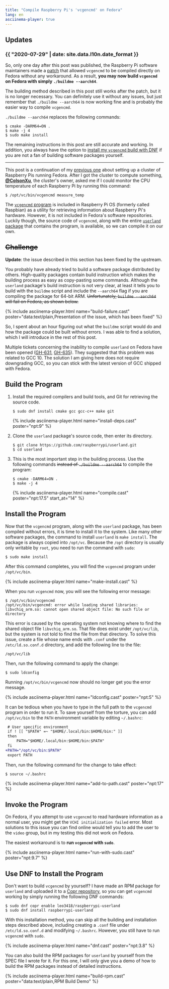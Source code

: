```yaml
---
title: "Compile Raspberry Pi's 'vcgencmd' on Fedora"
lang: en
asciinema-player: true
---
```


## Updates

### {{ "2020-07-29" | date: site.data.l10n.date_format }}

So, only one day after this post was published, the Raspberry Pi software
maintainers made a
[patch](https://github.com/raspberrypi/userland/commit/fdc2102ccf94a397661d495c6942eb834c66ee28)
that allowed `vcgencmd` to be compiled directly on Fedora without any
workaround. As a result, **you may now build `vcgencmd` on Fedora with simply
`./buildme --aarch64`**.

The building method described in this post still works after the patch, but it
is no longer necessary. You can definitely use it without any issues, but just
remember that `./buildme --aarch64` is now working fine and is probably the
easier way to compile `vcgencmd`.

`./buildme --aarch64` replaces the following commands:

```console
$ cmake -DARM64=ON .
$ make -j 4
$ sudo make install
```

The remaining instructions in this post are still accurate and working. In
addition, you always have the option to [install my `vcgencmd` build with
DNF](#use-dnf-to-install-the-program) if you are not a fan of building software
packages yourself.

---

This post is a continuation of my [previous
one](/2020/07/24/fedora-raspi-cluster.html) about setting up a cluster of
Raspberry Pis running Fedora. After I got the cluster to compute something,
[**@ColsonXu**](https://github.com/ColsonXu), the cluster's owner, asked me if
I could monitor the CPU temperature of each Raspberry Pi by running this
command:

```console
$ /opt/vc/bin/vcgencmd measure_temp
```

The [`vcgencmd`
program](https://www.raspberrypi.org/documentation/raspbian/applications/vcgencmd.md)
is included in Raspberry Pi OS (formerly called Raspbian) as a utility for
retrieving information about Raspberry Pi's hardware. However, it is not
included in Fedora's software repositories. Luckily though, the source code of
`vcgencmd`, along with the entire [`userland`
package](https://github.com/raspberrypi/userland) that contains the program, is
available, so we can compile it on our own.

## ~~Challenge~~

<div class="message-box">
<b>Update</b>: the issue described in this section has been fixed by the
upstream.
</div>

You probably have already tried to build a software package distributed by
others. High-quality packages contain build instruction which makes the
building process as easy as copy-pasting some commands. Although the `userland`
package's build instruction is not very clear, at least it tells you to build
with the `buildme` script and include the `--aarch64` flag if you are compiling
the package for 64-bit ARM. ~~Unfortunately, `buildme --aarch64` will fail on
Fedora, as shown below.~~

{% include asciinema-player.html name="build-failure.cast"
    poster="data:text/plain,Presentation of the issue, which has been fixed" %}

So, I spent about an hour figuring out what the `buildme` script would do and
how the package could be built without errors. I was able to find a solution,
which I will introduce in the rest of this post.

Multiple tickets concerning the inability to compile `userland` on Fedora have
been opened ([GH-631](https://github.com/raspberrypi/userland/issues/631),
[GH-635](https://github.com/raspberrypi/userland/issues/635)). They suggested
that this problem was related to GCC 10. The solution I am giving here does not
require downgrading GCC, so you can stick with the latest version of GCC
shipped with Fedora.

## Build the Program

1.  Install the required compilers and build tools, and Git for retrieving the
    source code.

    ```console
    $ sudo dnf install cmake gcc gcc-c++ make git
    ```

    {% include asciinema-player.html name="install-deps.cast" poster="npt:9" %}

2.  Clone the `userland` package's source code, then enter its directory.

    ```console
    $ git clone https://github.com/raspberrypi/userland.git
    $ cd userland
    ```

3.  This is the most important step in the building process. Use the following
    commands ~~instead of `./buildme --aarch64`~~ to compile the program:

    ```console
    $ cmake -DARM64=ON .
    $ make -j 4
    ```

    {% include asciinema-player.html name="compile.cast" poster="npt:17.5"
    start_at="14" %}

## Install the Program

Now that the `vcgencmd` program, along with the `userland` package, has been
compiled without errors, it is time to install it to the system. Like many
other software packages, the command to install `userland` is `make install`.
The package is always copied into `/opt/vc`. Because the `/opt` directory is
usually only writable by `root`, you need to run the command with `sudo`:

```console
$ sudo make install
```

After this command completes, you will find the `vcgencmd` program under
`/opt/vc/bin`.

{% include asciinema-player.html name="make-install.cast" %}

When you run `vcgencmd` now, you will see the following error message:

```console
$ /opt/vc/bin/vcgencmd
/opt/vc/bin/vcgencmd: error while loading shared libraries: libvchiq_arm.so: cannot open shared object file: No such file or directory
```

This error is caused by the operating system not knowing where to find the
shared object file `libvchiq_arm.so`. That file does exist under `/opt/vc/lib`,
but the system is not told to find the file from that directory. To solve this
issue, create a file whose name ends with `.conf` under the `/etc/ld.so.conf.d`
directory, and add the following line to the file:

```
/opt/vc/lib
```

Then, run the following command to apply the change:

```console
$ sudo ldconfig
```

Running `/opt/vc/bin/vcgencmd` now should no longer get you the error message.

{% include asciinema-player.html name="ldconfig.cast" poster="npt:5" %}

It can be tedious when you have to type in the full path to the `vcgencmd`
program in order to run it. To save yourself from the torture, you can add
`/opt/vc/bin` to the `PATH` environment variable by editing `~/.bashrc`:

```diff
 # User specific environment
 if ! [[ "$PATH" =~ "$HOME/.local/bin:$HOME/bin:" ]]
 then
     PATH="$HOME/.local/bin:$HOME/bin:$PATH"
 fi
+PATH="/opt/vc/bin:$PATH"
 export PATH
```

Then, run the following command for the change to take effect:

```console
$ source ~/.bashrc
```

{% include asciinema-player.html name="add-to-path.cast" poster="npt:17" %}

## Invoke the Program

On Fedora, if you attempt to use `vcgencmd` to read hardware information as a
normal user, you might get the `VCHI initialization failed` error. Most
solutions to this issue you can find online would tell you to add the user to
the `video` group, but in my testing this did not work on Fedora.

The easiest workaround is to **run `vcgencmd` with `sudo`**.

{% include asciinema-player.html name="run-with-sudo.cast" poster="npt:9.7" %}

## Use DNF to Install the Program

Don't want to build `vcgencmd` by yourself? I have made an RPM package for
`userland` and uploaded it to a [Copr
repository](https://copr.fedorainfracloud.org/coprs/leo3418/raspberrypi-userland/),
so you can get `vcgencmd` working by simply running the following DNF commands:

```console
$ sudo dnf copr enable leo3418/raspberrypi-userland
$ sudo dnf install raspberrypi-userland
```

With this installation method, you can skip all the building and installation
steps described above, including creating a `.conf` file under
`/etc/ld.so.conf.d` and modifying `~/.bashrc`. However, you still have to run
`vcgencmd` with `sudo`.

{% include asciinema-player.html name="dnf.cast" poster="npt:3.8" %}

You can also build the RPM packages for `userland` by yourself from the SPEC
file I wrote for it. For this one, I will only give you a demo of how to build
the RPM packages instead of detailed instructions.

{% include asciinema-player.html name="build-rpm.cast"
    poster="data:text/plain,RPM Build Demo" %}
